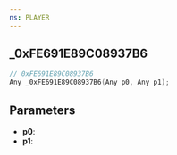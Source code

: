 ```yaml
---
ns: PLAYER
---
```

## _0xFE691E89C08937B6

```c
// 0xFE691E89C08937B6
Any _0xFE691E89C08937B6(Any p0, Any p1);
```

## Parameters
* **p0**:
* **p1**:
